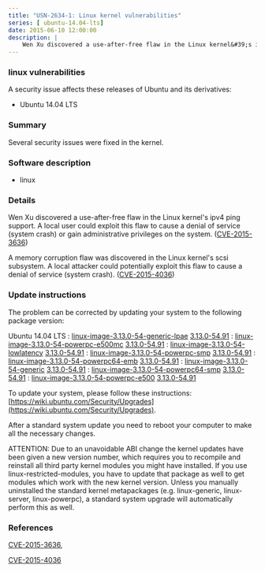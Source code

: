 ```yaml
---
title: "USN-2634-1: Linux kernel vulnerabilities"
series: [ ubuntu-14.04-lts]
date: 2015-06-10 12:00:00
description: |
    Wen Xu discovered a use-after-free flaw in the Linux kernel&#39;s ipv4 ping support. A local user could exploit this flaw to cause a denial of service (system crash) or gain administrative privileges on the system. ([CVE-2015-3636](http://people.ubuntu.com/~ubuntu-security/cve/CVE-2015-3636))
--- 
```

 
 


### linux vulnerabilities

A security issue affects these releases of Ubuntu and its derivatives:

* Ubuntu 14.04 LTS

### Summary

Several security issues were fixed in the kernel. 

### Software description

* linux 

### Details

Wen Xu discovered a use-after-free flaw in the Linux kernel&#39;s ipv4 ping support. A local user could exploit this flaw to cause a denial of service (system crash) or gain administrative privileges on the system. ([CVE-2015-3636](http://people.ubuntu.com/~ubuntu-security/cve/CVE-2015-3636))

A memory corruption flaw was discovered in the Linux kernel&#39;s scsi subsystem. A local attacker could potentially exploit this flaw to cause a denial of service (system crash). ([CVE-2015-4036](http://people.ubuntu.com/~ubuntu-security/cve/CVE-2015-4036)) 

### Update instructions

The problem can be corrected by updating your system to the following package version:

Ubuntu 14.04 LTS
 : [linux-image-3.13.0-54-generic-lpae](https://launchpad.net/ubuntu/+source/linux) <span> [3.13.0-54.91](https://launchpad.net/ubuntu/+source/linux/3.13.0-54.91) </span> 
 : [linux-image-3.13.0-54-powerpc-e500mc](https://launchpad.net/ubuntu/+source/linux) <span> [3.13.0-54.91](https://launchpad.net/ubuntu/+source/linux/3.13.0-54.91) </span> 
 : [linux-image-3.13.0-54-lowlatency](https://launchpad.net/ubuntu/+source/linux) <span> [3.13.0-54.91](https://launchpad.net/ubuntu/+source/linux/3.13.0-54.91) </span> 
 : [linux-image-3.13.0-54-powerpc-smp](https://launchpad.net/ubuntu/+source/linux) <span> [3.13.0-54.91](https://launchpad.net/ubuntu/+source/linux/3.13.0-54.91) </span> 
 : [linux-image-3.13.0-54-powerpc64-emb](https://launchpad.net/ubuntu/+source/linux) <span> [3.13.0-54.91](https://launchpad.net/ubuntu/+source/linux/3.13.0-54.91) </span> 
 : [linux-image-3.13.0-54-generic](https://launchpad.net/ubuntu/+source/linux) <span> [3.13.0-54.91](https://launchpad.net/ubuntu/+source/linux/3.13.0-54.91) </span> 
 : [linux-image-3.13.0-54-powerpc64-smp](https://launchpad.net/ubuntu/+source/linux) <span> [3.13.0-54.91](https://launchpad.net/ubuntu/+source/linux/3.13.0-54.91) </span> 
 : [linux-image-3.13.0-54-powerpc-e500](https://launchpad.net/ubuntu/+source/linux) <span> [3.13.0-54.91](https://launchpad.net/ubuntu/+source/linux/3.13.0-54.91) </span> 

To update your system, please follow these instructions: [https://wiki.ubuntu.com/Security/Upgrades](https://wiki.ubuntu.com/Security/Upgrades).

After a standard system update you need to reboot your computer to make all the necessary changes.

ATTENTION: Due to an unavoidable ABI change the kernel updates have been given a new version number, which requires you to recompile and reinstall all third party kernel modules you might have installed. If you use linux-restricted-modules, you have to update that package as well to get modules which work with the new kernel version. Unless you manually uninstalled the standard kernel metapackages (e.g. linux-generic, linux-server, linux-powerpc), a standard system upgrade will automatically perform this as well. 

### References

 
 [CVE-2015-3636](http://people.ubuntu.com/~ubuntu-security/cve/CVE-2015-3636), 

 [CVE-2015-4036](http://people.ubuntu.com/~ubuntu-security/cve/CVE-2015-4036)
 


